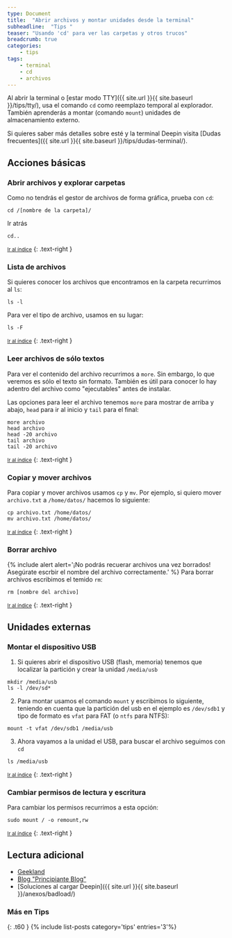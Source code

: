 ```yaml
---
type: Document
title:  "Abrir archivos y montar unidades desde la terminal"
subheadline:  "Tips "
teaser: "Usando 'cd' para ver las carpetas y otros trucos"
breadcrumb: true
categories:
    - tips
tags:
    - terminal
    - cd
    - archivos
---
```

Al abrir la terminal o [estar modo TTY]({{ site.url }}{{ site.baseurl }}/tips/tty/), usa el comando `cd` como reemplazo temporal al explorador. También aprenderás a montar (comando `mount`) unidades de almacenamiento externo.

Si quieres saber más detalles sobre esté y la terminal Deepin visita [Dudas frecuentes]({{ site.url }}{{ site.baseurl }}/tips/dudas-terminal/).

## Acciones básicas
### Abrir archivos y explorar carpetas
Como no tendrás el gestor de archivos de forma gráfica, prueba con `cd`:
~~~
cd /[nombre de la carpeta]/
~~~

Ir atrás

~~~
cd..
~~~

<small markdown="1">[Ir al índice](#toc)</small>
{: .text-right }

### Lista de archivos
Si quieres conocer los archivos que encontramos en la carpeta recurrimos al `ls`:

~~~
ls -l
~~~

Para ver el tipo de archivo, usamos en su lugar:

~~~
ls -F
~~~

<small markdown="1">[Ir al índice](#toc)</small>
{: .text-right }

### Leer archivos de sólo textos
Para ver el contenido del archivo recurrimos a `more`. Sin embargo, lo que veremos es sólo el texto sin formato. También es útil para conocer lo hay adentro del archivo como "ejecutables"  antes de instalar.

Las opciones para leer el archivo tenemos `more` para mostrar de arriba y abajo, `head` para ir al inicio y `tail` para el final:

~~~
more archivo
head archivo
head -20 archivo
tail archivo
tail -20 archivo
~~~
<small markdown="1">[Ir al índice](#toc)</small>
{: .text-right }

### Copiar y mover archivos
Para copiar y mover archivos usamos `cp` y `mv`. Por ejemplo, si quiero mover `archivo.txt` a `/home/datos/` hacemos lo siguiente:

~~~
cp archivo.txt /home/datos/
mv archivo.txt /home/datos/
~~~

<small markdown="1">[Ir al índice](#toc)</small>
{: .text-right }

### Borrar archivo
{% include alert alert='¡No podrás recuerar archivos una vez borrados! Asegúrate escrbir el nombre del archivo correctamente.' %}
Para borrar archivos escribimos el temido `rm`:

~~~
rm [nombre del archivo]
~~~

<small markdown="1">[Ir al índice](#toc)</small>
{: .text-right }

## Unidades externas
### Montar el dispositivo USB
1. Si quieres abrir el dispositivo USB (flash, memoria) tenemos que localizar la partición y crear la unidad `/media/usb`

~~~
mkdir /media/usb
ls -l /dev/sd*
~~~

2. Para montar usamos el comando `mount` y escribimos lo siguiente, teniendo en cuenta que la partición del usb en el ejemplo es `/dev/sdb1` y tipo de formato es `vfat` para FAT (o `ntfs` para NTFS):

~~~
mount -t vfat /dev/sdb1 /media/usb
~~~

3. Ahora vayamos a la unidad el USB, para buscar el archivo seguimos con `cd`

~~~
ls /media/usb
~~~

<small markdown="1">[Ir al índice](#toc)</small>
{: .text-right }

### Cambiar permisos de lectura y escritura

Para cambiar los permisos recurrimos a esta opción:

~~~
sudo mount / -o remount,rw
~~~

<small markdown="1">[Ir al índice](#toc)</small>
{: .text-right }


## Lectura adicional
* [Geekland](https://web.archive.org/web/20161122185103/https://geekland.eu/montar-la-memoria-usb-en-la-terminal/)
* [Blog "Principiante Blog"](http://principiante-linux.blogspot.pe/2007/08/comandos-linux-mover-copiar-borrar-y.html)
* [Soluciones al cargar Deepin]({{ site.url }}{{ site.baseurl }}/anexos/badload/)

### Más en Tips
{: .t60 }
{% include list-posts category='tips' entries='3'%}
